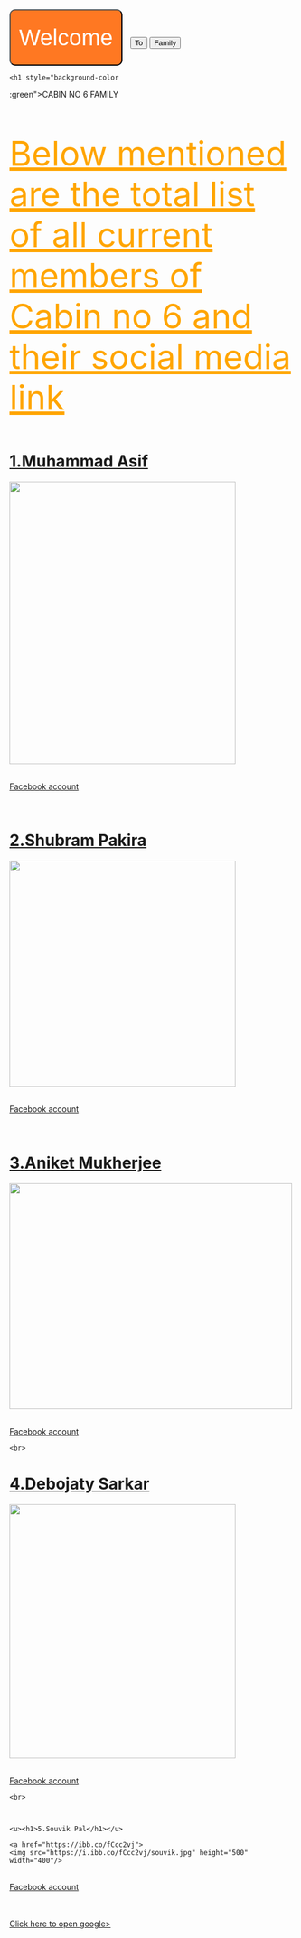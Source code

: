

<html> 
<head><title>Cabin no 6</title></head>
<style> 
.Welcome-button
{ background-color : rgb(255, 120, 34) ;
color:white;
height : 100px;
width: 200px ;
border-radius: 10px ;
font-size : 40px ;
cursor : pointer ;
margin-right : 10px ;


} 
.Welcome-button : hover {
background-color : green ;
}
.Welcome-button : active {
background-color : white ;
.To-button {
background-color : white ;
border-color : black;
border-style : solid ;
border-width: 2px ;
color : blue ;
height: 100px ;
width : 100px;
font-size : 40px ;
border-radius: 10px ;
cursor : pointer;
margin-right: 10px ;

}





















.Family-button {
background-color : green ;
color : white ;
font-size : 40px ;
border-radius : 10px ;
height : 100px ;
width : 200px ;
cursor : pointer ;

}


</style>
<button class=" Welcome-button"> Welcome </button>
<button class ="To-button">To</button>
<button class="Family-button"> Family</button>

<body style ="background:url(https://ibb.co/k9YDdH3) " ></body>

<body>
<body style="background-color:red;">

    

    <h1 style="background-color

:green">CABIN NO 6 FAMILY</h1>

<p style="font-size:60px;color:orange;"><u>Below mentioned are the total list of all current members of Cabin no 6 and their social media link</u></p>

<u><h1>1.Muhammad Asif </h1></u>

<a href="https://ibb.co/bzFFnrh">
<img src="https://i.ibb.co/bzFFnrh/asif.jpg" height="500" width="400"/>




<br><a href="https://www.facebook.com/profile.php?id=100006655876341"/>Facebook account</a>

<br>

<u><h1>2.Shubram Pakira </h1></u>

<a href="https://ibb.co/VVsR1kr">
<img src="https://i.ibb.co/p2Sc7kG/shub.jpg" height="400" width="400"/>

 

<br><a href="https://www.facebook.com/shubram.pakira"/>Facebook account</a>

<br>

<u><h1>3.Aniket Mukherjee </h1></u>

<a href="https://ibb.co/b1xQjpk">
<img src="https://i.ibb.co/nrT6qhF/aniket.jpg" height="400" width="500"/>


<br><a href="https://www.facebook.com/aniket.mukherjee.16568"/>Facebook account</a>

    <br>

    

<u><h1>4.Debojaty Sarkar</h1></u> 

<a href="https://ibb.co/ZB3dMfW">
<img src="https://i.ibb.co/7nHv1S2/sarkar.jpg" height="450" width="400"/>

<br><a href="https://www.facebook.com/profile.php?id=100010153875188"/>Facebook account</a>

    <br>

    

    <u><h1>5.Souvik Pal</h1></u>

    <a href="https://ibb.co/fCcc2vj">
    <img src="https://i.ibb.co/fCcc2vj/souvik.jpg" height="500" width="400"/>


<br><a href="https://www.facebook.com/souvik.pal.16718979"/>Facebook account</a>

<br>
    <br><a href="https://www.google.com"/>Click here to open google>

</body>
</html>

